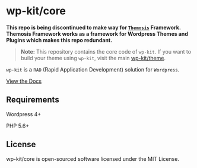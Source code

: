 # wp-kit/core

**This repo is being discontinued to make way for [```Themosis```](http://framework.themosis.com/) Framework. Themosis Framework works as a framework for Wordpress Themes and Plugins which makes this repo redundant.** 

> **Note:** This repository contains the core code of ```wp-kit```. If you want to build your theme using ```wp-kit```, visit the main [wp-kit/theme](https://github.com/wp-kit/theme).

```wp-kit``` is a ```RAD``` (Rapid Application Development) solution for ```Wordpress```.

[View the Docs](https://github.com/wp-kit/theme/docs)

## Requirements

Wordpress 4+

PHP 5.6+

## License

wp-kit/core is open-sourced software licensed under the MIT License.

